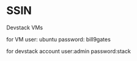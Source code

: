 # SSIN
Devstack VMs

for VM
user: ubuntu
password: bill9gates

for devstack account
user:admin
password:stack
